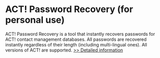 # ACT! Password Recovery (for personal use)
ACT! Password Recovery is a tool that instantly recovers passwords for ACT! contact management databases. All passwords are recovered instantly regardless of their length (including multi-lingual ones). All versions of ACT! are supported.
[>> Detailed information](https://secure.shareit.com/shareit/product.html?productid=300025235&affiliateid=200057808)